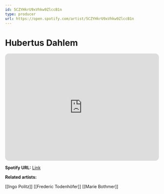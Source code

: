 ```yaml
---
id: 5CZYHkrU9xVhkw9ZlccB1n
type: producer
url: https://open.spotify.com/artist/5CZYHkrU9xVhkw9ZlccB1n
---
```

# Hubertus Dahlem

<iframe style="border-radius:12px" src="https://open.spotify.com/embed/artist/5CZYHkrU9xVhkw9ZlccB1n" width="100%" height="352" frameBorder="0" allowfullscreen="" allow="autoplay; clipboard-write; encrypted-media; fullscreen; picture-in-picture" loading="lazy"></iframe>

**Spotify URL:** [Link](https://open.spotify.com/artist/5CZYHkrU9xVhkw9ZlccB1n)

**Related artists:**

[[Ingo Politz]]
[[Frederic Todenhöfer]]
[[Marie Bothmer]]
